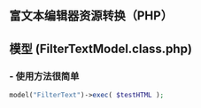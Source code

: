 ## 富文本编辑器资源转换（PHP）

## 模型 (FilterTextModel.class.php)

### - 使用方法很简单

```php
model("FilterText")->exec( $testHTML );
```
